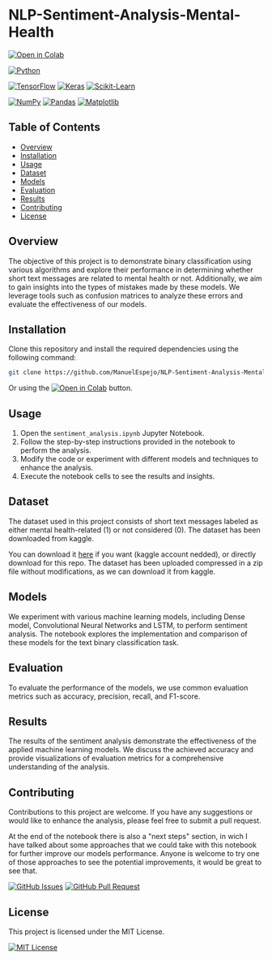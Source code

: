 # NLP-Sentiment-Analysis-Mental-Health
[![Open in Colab](https://colab.research.google.com/assets/colab-badge.svg)](https://colab.research.google.com/github/ManuelEspejo/NLP-Sentiment-Analysis-Mental-Health/blob/main/text-classification-with-neural-networks.ipynb)

[![Python](https://img.shields.io/badge/Python-3.10+-3776AB?style=for-the-badge&logo=python&logoColor=white&labelColor=101010)](https://www.python.org/)

[![TensorFlow](https://img.shields.io/badge/TensorFlow-2.10.0-FF6F00?style=for-the-badge&logo=tensorflow&logoColor=white&labelColor=101010)](https://www.tensorflow.org/)
[![Keras](https://img.shields.io/badge/Keras-2.10.0-D00000?style=for-the-badge&logo=keras&logoColor=white&labelColor=101010)](https://keras.io/)
[![Scikit-Learn](https://img.shields.io/badge/Scikit_Learn-1.2.2-F7931E?style=for-the-badge&logo=scikitlearn&logoColor=white&labelColor=101010)](https://scikit-learn.org/stable/#)

[![NumPy](https://img.shields.io/badge/NumPy-1.23.5-013243?style=for-the-badge&logo=numpy&logoColor=white&labelColor=101010)](https://numpy.org/)
[![Pandas](https://img.shields.io/badge/Pandas-1.5.3-150458?style=for-the-badge&logo=pandas&logoColor=white&labelColor=101010)](https://pandas.pydata.org/docs/#)
[![Matplotlib](https://img.shields.io/badge/Matplotlib-3.7.1-3776AB?style=for-the-badge&labelColor=101010)](https://matplotlib.org/stable/index.html#)

## Table of Contents

- [Overview](#overview)
- [Installation](#installation)
- [Usage](#usage)
- [Dataset](#dataset)
- [Models](#models)
- [Evaluation](#evaluation)
- [Results](#results)
- [Contributing](#contributing)
- [License](#license)

## Overview

The objective of this project is to demonstrate binary classification using various algorithms and explore their performance in determining whether short text messages are related to mental health or not. Additionally, we aim to gain insights into the types of mistakes made by these models. We leverage tools such as confusion matrices to analyze these errors and evaluate the effectiveness of our models.

## Installation

Clone this repository and install the required dependencies using the following command:
```bash
git clone https://github.com/ManuelEspejo/NLP-Sentiment-Analysis-Mental-Health.git
```
Or using the [![Open in Colab](https://colab.research.google.com/assets/colab-badge.svg)](https://colab.research.google.com/github/ManuelEspejo/NLP-Sentiment-Analysis-Mental-Health/blob/main/text-classification-with-neural-networks.ipynb) button.

## Usage

1. Open the `sentiment_analysis.ipynb` Jupyter Notebook.
2. Follow the step-by-step instructions provided in the notebook to perform the analysis.
3. Modify the code or experiment with different models and techniques to enhance the analysis.
4. Execute the notebook cells to see the results and insights.

## Dataset

The dataset used in this project consists of short text messages labeled as either mental health-related (1) or not considered (0). The dataset has been downloaded from kaggle.

You can download it [here](https://www.kaggle.com/datasets/reihanenamdari/mental-health-corpus) if you want (kaggle account nedded), or directly download for this repo. The dataset has been uploaded compressed in a zip file without modifications, as we can download it from kaggle.

## Models

We experiment with various machine learning models, including Dense model, Convolutional Neural Networks and LSTM, to perform sentiment analysis. The notebook explores the implementation and comparison of these models for the text binary classification task.

## Evaluation

To evaluate the performance of the models, we use common evaluation metrics such as accuracy, precision, recall, and F1-score. 

## Results

The results of the sentiment analysis demonstrate the effectiveness of the applied machine learning models. We discuss the achieved accuracy and provide visualizations of evaluation metrics for a comprehensive understanding of the analysis.

## Contributing

Contributions to this project are welcome. If you have any suggestions or would like to enhance the analysis, please feel free to submit a pull request.

At the end of the notebook there is also a "next steps" section, in wich I have talked about some approaches that we could take with this notebook for further improve our models performance. 
Anyone is welcome to try one of those approaches to see the potential improvements, it would be great to see that.

[![GitHub Issues](https://img.shields.io/badge/github-issues-F36D5D?style=for-the-badge&logo=github&logoColor=white&labelColor=101010)](https://github.com/ManuelEspejo/NLP-Sentiment-Analysis-Mental-Health/issues)
[![GitHub Pull Request](https://img.shields.io/badge/github-Pull_Request-F8DC75?style=for-the-badge&logo=github&logoColor=white&labelColor=101010)](https://github.com/ManuelEspejo/NLP-Sentiment-Analysis-Mental-Health/pulls)

## License

This project is licensed under the MIT License.

[![MIT License](https://img.shields.io/badge/MIT-License-brightgreen?style=flat&labelColor=101010)](https://github.com/ManuelEspejo/NLP-Sentiment-Analysis-Mental-Health/blob/main/LICENSE)


